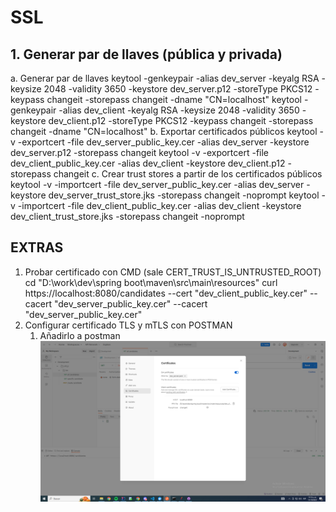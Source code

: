 # SSL

## 1. Generar par de llaves (pública y privada)
a. Generar par de llaves
    keytool -genkeypair -alias dev_server -keyalg RSA -keysize 2048  -validity 3650 -keystore dev_server.p12 -storeType PKCS12 -keypass changeit -storepass changeit -dname "CN=localhost"
    keytool -genkeypair -alias dev_client -keyalg RSA -keysize 2048  -validity 3650 -keystore dev_client.p12 -storeType PKCS12 -keypass changeit -storepass changeit -dname "CN=localhost"
b. Exportar certificados públicos
    keytool -v -exportcert -file dev_server_public_key.cer -alias dev_server -keystore dev_server.p12 -storepass changeit
    keytool -v -exportcert -file dev_client_public_key.cer -alias dev_client -keystore dev_client.p12 -storepass changeit
c. Crear trust stores a partir de los certificados públicos
    keytool -v -importcert -file dev_server_public_key.cer -alias dev_server -keystore dev_server_trust_store.jks -storepass changeit -noprompt
    keytool -v -importcert -file dev_client_public_key.cer -alias dev_client -keystore dev_client_trust_store.jks -storepass changeit -noprompt
    

## EXTRAS
1. Probar certificado con CMD (sale CERT_TRUST_IS_UNTRUSTED_ROOT)
    cd "D:\work\dev\spring boot\maven\src\main\resources"
    curl https://localhost:8080/candidates --cert "dev_client_public_key.cer" --cacert "dev_server_public_key.cer" --cacert "dev_server_public_key.cer"
2. Configurar certificado TLS y mTLS con POSTMAN
    1. Añadirlo a postman
        ![Alt text](image.png)
